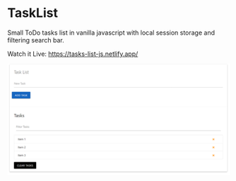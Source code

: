 # TaskList
Small ToDo tasks list in vanilla javascript with local session storage and filtering search bar.

Watch it Live: https://tasks-list-js.netlify.app/ 

<img src="task.png" width ="650">
